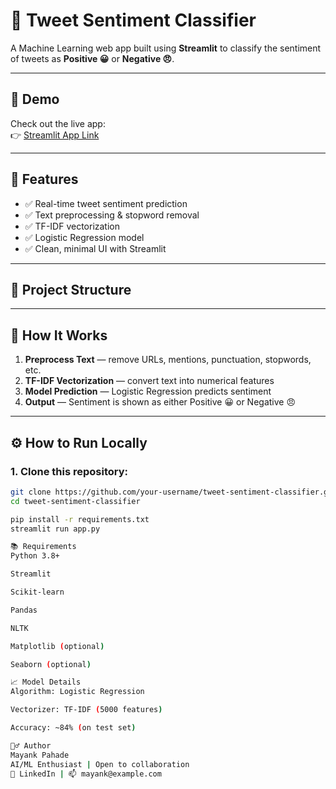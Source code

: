 # 🧠 Tweet Sentiment Classifier

A Machine Learning web app built using **Streamlit** to classify the sentiment of tweets as **Positive 😀** or **Negative 😠**.

---

## 🚀 Demo

Check out the live app:  
👉 [Streamlit App Link](https://your-streamlit-app-url.streamlit.app)

---

## 📌 Features

- ✅ Real-time tweet sentiment prediction
- ✅ Text preprocessing & stopword removal
- ✅ TF-IDF vectorization
- ✅ Logistic Regression model
- ✅ Clean, minimal UI with Streamlit

---

## 📂 Project Structure


---

## 🧠 How It Works

1. **Preprocess Text** — remove URLs, mentions, punctuation, stopwords, etc.
2. **TF-IDF Vectorization** — convert text into numerical features
3. **Model Prediction** — Logistic Regression predicts sentiment
4. **Output** — Sentiment is shown as either Positive 😀 or Negative 😠

---

## ⚙️ How to Run Locally

### 1. Clone this repository:

```bash
git clone https://github.com/your-username/tweet-sentiment-classifier.git
cd tweet-sentiment-classifier

pip install -r requirements.txt
streamlit run app.py

📚 Requirements
Python 3.8+

Streamlit

Scikit-learn

Pandas

NLTK

Matplotlib (optional)

Seaborn (optional)

📈 Model Details
Algorithm: Logistic Regression

Vectorizer: TF-IDF (5000 features)

Accuracy: ~84% (on test set)

🙋‍♂️ Author
Mayank Pahade
AI/ML Enthusiast | Open to collaboration
📧 LinkedIn | 📫 mayank@example.com

